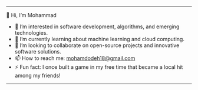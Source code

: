 
---

👋 Hi, I’m Mohammad
- 👀 I’m interested in software development, algorithms, and emerging technologies.
- 🌱 I’m currently learning about machine learning and cloud computing.
- 💞️ I’m looking to collaborate on open-source projects and innovative software solutions.
- 📫 How to reach me: mohamdodeh18@gmail.com
- ⚡ Fun fact: I once built a game in my free time that became a local hit among my friends!

---

<!---
Mohammadodeh266/Mohammadodeh266 is a ✨ special ✨ repository because its `README.md` (this file) appears on your GitHub profile.
You can click the Preview link to take a look at your changes.
--->
